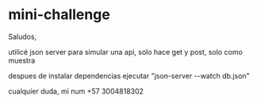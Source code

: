 # mini-challenge

Saludos,

utilicé json server para simular una api, solo hace get y post, solo como muestra

despues de instalar dependencias ejecutar "json-server --watch db.json"

cualquier duda, mi num +57 3004818302
